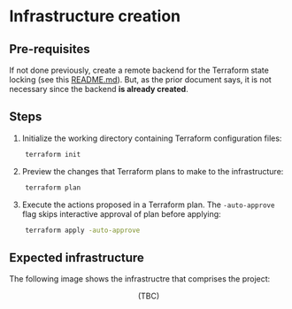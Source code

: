 # Infrastructure creation
## Pre-requisites
If not done previously, create a remote backend for the Terraform state locking (see this [README.md](./init-backend/README.md)). But, as the prior document says, it is not necessary since the backend **is already created**.

## Steps

1. Initialize the working directory containing Terraform configuration files:

```bash
    terraform init
```

2. Preview the changes that Terraform plans to make to the infrastructure:

```bash
    terraform plan
```

3. Execute the actions proposed in a Terraform plan. The `-auto-approve` flag skips interactive approval of plan before applying:

```bash
    terraform apply -auto-approve
```


## Expected infrastructure
The following image shows the infrastructre that comprises the project:

<center>(TBC)</center>